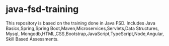 # java-fsd-training
This repository is based on the training done in Java FSD.
Includes Java Basics,Spring,Spring Boot,Maven,Microservices,Servlets,Data Structures, Mysql, Mongodb,HTML,CSS,Bootstrap,JavaScript,TypeScript,Node,Angular, Skill Based Assessments.
